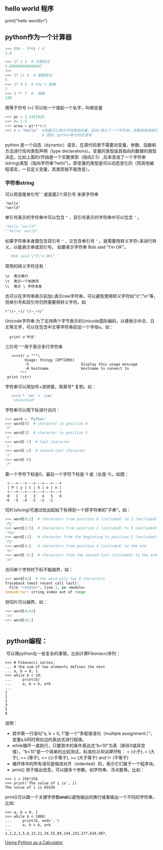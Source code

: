 ## hello world 程序
print("hello world\n")

## python作为一个计算器

```python
>>> (50 - 5*6) / 4
5.0

>>> 17 / 3  # 实数除法
5.666666666666667
>>>
>>> 17 // 3  # 整数除法
5
>>> 17 % 3  # the % 取模
2
>>> 2 ** 7  #  指数
128
```
用等于符号 (=) 可以给一个值起一个名字，叫做变量
```python
>>> pi = 3.1415926
>>> r= 2.5
>>> area = pi*r*r/2
>>> r = "hello"  #变量可以表示不同类型的量，现在r表示了一个字符串。变量类型根据它指向的值的类型而变化，称之为“动态类型"。
                 # 因此，python称为动态语言
```

python 是一个动态（dynamic）语言，在源代码里不需要对变量、参数、函数和方法进行任何类型声明（type declarations）。变量的类型由其指向的数据的类型决定。比如上面的r开始是一个实数类型（指向2.5）,后来变成了一个字符串(string)类型（指向字符串“hello”）。即变量的类型是可以动态变化的（而其他编程语言，一旦定义变量，其类型就不能改变）。


### 字符串string
 可以用首尾单引号‘ ’ 或首尾2个双引号 来表字符串
```
'hello'
"world"
```
单引号表示的字符串中可以包含 ```"``` ，双引号表示的字符串中可以包含 ```‘``` 。

```python
'hello ”world“'
"'hello' world"
```
如果字符串本身既包含双引号 ```"``` ，又包含单引号 ```‘``` 。就需要用转义字符```\```来进行转义，以能表示单或双引号。
如要表示字符串 Bob said "I'm OK"。
```python
  'Bob said \"I\'m OK\".'  
```
常用的转义字符还有：
```
\n  表示换行
\t  表示一个制表符
\\  表示 \ 字符本身
```
也可以在字符串表示前加r,表示raw字符串，可以避免使用转义字符如"\t","\n"等，但单引号和双引号仍然需要用转义字符。如
```
r'\(~_~)/ \(~_~)/'
```
Unicode字符串:为了支持两个字节表示的Unicode国际编码，以便表示中文、日文等文字，可以在包含中文等字符串前加一个字母u。如：
```
  print u'中文'
```
三引号```"""```用于表示多行字符串
```
   >>>str = """\
         Usage: thingy [OPTIONS]
         -h                        Display this usage message
         -H hostname               Hostname to connect to
       """
 print (str)
```

字符串可以用加号+进拼接，用乘号* 复制。如：
```python
   >>>3 * 'un' + 'ium'
   'unununium'
```
字符串可以用下标进行访问：
```python
>>> word = 'Python'
>>> word[0]  # character in position 0
'P'
>>> word[5]  # character in position 5
'n'
>>> word[-1]  # last character
'n'
>>> word[-2]  # second-last character
'o'
>>> word[-6]
'P'
```
第一个字符下标是0，最后一个字符下标是-1 或（长度-1）。如图：
```
 +---+---+---+---+---+---+
 | P | y | t | h | o | n |
 +---+---+---+---+---+---+
 0   1   2   3   4   5   6
-6  -5  -4  -3  -2  -1
```
切片(slicing)可通过给出起始下标得到一个原字符串的”子串“。如：
```python
>>> word[0:2]  # characters from position 0 (included) to 2 (excluded)
'Py'
>>> word[2:5]  # characters from position 2 (included) to 5 (excluded)
'tho'
>>> word[:2]   # character from the beginning to position 2 (excluded)
'Py'
>>> word[4:]   # characters from position 4 (included) to the end
'on'
>>> word[-2:]  # characters from the second-last (included) to the end
'on'
```

访问单个字符时下标不能越界，如：
```python
>>> word[42]  # the word only has 6 characters
Traceback (most recent call last):
  File "<stdin>", line 1, in <module>
IndexError: string index out of range
```
但切片可以越界，如：
```python
>>> word[4:42]
'on'
>>> word[42:]
''
```

##  python编程：
  
  可以用python左一些复杂的事情，比如计算Fibonacci序列：
```
>>> # Fibonacci series:
... # the sum of two elements defines the next
... a, b = 0, 1
>>> while b < 10:
...     print(b)
...     a, b = b, a+b
...
1
1
2
3
5
8
```
说明：

* 其中第一行语句“a, b = 0, 1”是一个“多赋值语句（multiple assignment:）”，变量a,b同时用右边的表达式进行赋值。
* while循环一直执行，只要其中的条件表达式“b<10”为真（即非0或非空值）。“b<10”是一个简单的比较测试，标准的*比较运算符*有： < (小于), > (大于), == (等于), <= (小于等于), >= (大于等于) and != (不等于)
* 循环体中的所有语句是缩进对齐（indented）的，表示它们属于一个程序块。
* print() 用于输出信息，可以跟多个参数，如字符串、浮点数等。比如：
```
>>> i = 256*256
>>> print('The value of i is', i)
The value of i is 65536
```
print()可以跟一个关键字参数**end**以避免输出的换行或者输出一个不同的字符串，比如:
```
>>> a, b = 0, 1
>>> while b < 1000:
...     print(b, end=',')
...     a, b = b, a+b
...
1,1,2,3,5,8,13,21,34,55,89,144,233,377,610,987,
```


[Using Python as a Calculator](https://docs.python.org/3/tutorial/introduction.html#using-python-as-a-calculator)

